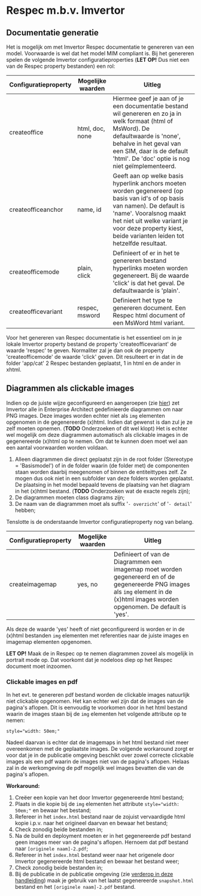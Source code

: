 # Respec m.b.v. Imvertor

## Documentatie generatie

Het is mogelijk om met Imvertor Respec documentatie te genereren van een model. Voorwaarde is wel dat het model MIM compliant is. Bij het genereren spelen de volgende Imvertor configuratieproperties (<b>LET OP!</b> Dus niet een van de Respec property bestanden) een rol:

| Configuratieproperty | Mogelijke waarden | Uitleg |
| --- | --- | -- |
| createoffice | html, doc, none | Hiermee geef je aan of je een documentatie bestand wil genereren en zo ja in welk formaat (html of MsWord). De defaultwaarde is 'none', behalve in het geval van een SIM, daar is de default 'html'. De 'doc' optie is nog niet geïmplementeerd. |
| createofficeanchor | name, id | Geeft aan op welke basis hyperlink anchors moeten worden gegenereerd (op basis van id's of op basis van namen). De default is 'name'. Vooralsnog maakt het  niet uit welke variant je voor deze property kiest, beide varianten leiden tot hetzelfde resultaat. |
| createofficemode | plain, click | Definieert of er in het te genereren bestand hyperlinks moeten worden gegenereert. Bij de waarde 'click' is dat het geval. De defaultwaarde is 'plain'. |
| createofficevariant | respec, msword | Definieert het type te genereren document. Een Respec html document of een MsWord html variant. |

Voor het genereren van Respec documentatie is het essentieel om in je lokale Imvertor property bestand de property 'createofficevariant' de waarde 'respec' te geven. Normaliter zal je dan ook de property 'createofficemode' de waarde 'click' geven.
Dit resulteert er in dat in de folder 'app/cat' 2 Respec bestanden geplaatst, 1 in html en de ander in xhtml.

## Diagrammen als clickable images

Indien op de juiste wijze geconfigureerd en aangeroepen (zie [hier](https://imvertor.armatiek.nl/imvertor-executor/dashboard/wiki?key=info-IMAGEMAPS)) zet Imvertor alle in Enterprise Architect gedefinieerde diagrammen om naar PNG images. 
Deze images worden echter niet als `img` elementen opgenomen in de gegenereerde (x)html. Indien dat gewenst is dan zul je ze zelf moeten opnemen. (**TODO** Onderzoeken of dit wel klopt)
Het is echter wel mogelijk om deze diagrammen automatisch als clickable images in de gegenereerde (x)html op te nemen. Om dat te kunnen doen moet wel aan een aantal voorwaarden worden voldaan.

1. Alleen diagrammen die direct geplaatst zijn in de root folder (Stereotype = 'Basismodel') of in de folder waarin (de folder met) de componenten staan worden daarbij meegenomen of binnen de entiteittypes zelf. Ze mogen dus ook niet in een subfolder van deze folders worden geplaatst. De plaatsing in het model bepaald tevens de plaatsing van het diagram in het (x)html bestand.  (**TODO** Onderzoeken wat de exacte regels zijn);
2. De diagrammen moeten class diagrams zijn;
3. De naam van de diagrammen moet als suffix '`- overzicht`' of '`- detail`' hebben;

Tenslotte is de onderstaande Imvertor configuratieproperty nog van belang.

| Configuratieproperty | Mogelijke waarden | Uitleg |
| --- | --- | -- |
| createimagemap | yes, no | Definieert of van de Diagrammen een imagemap moet worden gegenereerd en of de gegenereerde PNG images als `img` element in de (x)html images worden opgenomen. De default is 'yes'.|

Als deze de waarde 'yes' heeft of niet geconfigureerd is worden er in de (x)html bestanden `img` elementen met referenties naar de juiste images en imagemap elementen opgenomen.

**LET OP!** Maak de in Respec op te nemen diagrammen zoveel als mogelijk in portrait mode op. Dat voorkomt dat je nodeloos diep op het Respec document moet inzoomen.

### Clickable images en pdf

In het evt. te genereren pdf bestand worden de clickable images natuurlijk niet clickable opgenomen. Het kan echter wel zijn dat de images van de pagina's aflopen. Dit is eenvoudig te voorkomen door in het html bestand waarin de images staan bij de `img` elementen het volgende attribute op te nemen:

`style="width: 50em;"`

Nadeel daarvan is echter dat de imagemaps in het html bestand niet meer overeenkomen met de geplaatste images. De volgende workaround zorgt er voor dat je in de publicatie omgeving beschikt over zowel correcte clickable images als een pdf waarin de images niet van de pagina's aflopen. Helaas zal in de werkomgeving de pdf mogelijk wel images bevatten die van de pagina's aflopen.

**Workaround:**
1. Creëer een kopie van het door Imvertor gegenereerde html bestand;
2. Plaats in die kopie bij de `img` elementen het attribute `style="width: 50em;"` en bewaar het bestand;
3. Refereer in het `index.html` bestand naar de zojuist vervaardigde html kopie i.p.v. naar het origineel daarvan en bewaar het bestand;
4. Check zonodig beide bestanden in;
5. Na de build en deployment moeten er in het gegenereerde pdf bestand geen images meer van de pagina's aflopen. Hernoem dat pdf bestand naar `[originele naam]-2.pdf`;
6. Refereer in het `index.html` bestand weer naar het origenele door Imvertor gegenereerde html bestand en bewaar het bestand weer;
7. Check zonodig beide bestanden in;
6. Bij de publicatie in de publicatie omgeving (zie [verderop in deze handleiding](./#publ)) maak je gebruik van het laatst gegenereerde `snapshot.html` bestand en het `[originele naam]-2.pdf` bestand.
